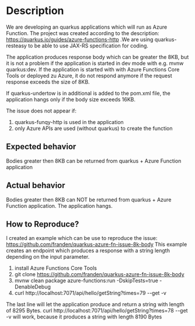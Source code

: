 # Description
We are developing an quarkus applications which will run as Azure Function. The project was created according to the description: https://quarkus.io/guides/azure-functions-http .We are using quarkus-resteasy to be able to use JAX-RS specification for coding.

The application produces response body which can be greater the 8KB, but it is not a problem if the application is started in dev mode with e.g. mvnw quarkus:dev. If the application is started with with Azure Functions Core Tools or deployed zu Azure, it do not respond anymore if the request response exceeds the size of 8KB.

If quarkus-undertow is in additional is added to the pom.xml file, the application hangs only if the body size exceeds 16KB.

The issue does not appear if:

1. quarkus-funqy-http is used in the application
2. only Azure APIs are used (without quarkus) to create the function

## Expected behavior
Bodies greater then 8KB can be returned from quarkus + Azure Function application

## Actual behavior
Bodies greater then 8KB can NOT be returned from quarkus + Azure Function application. The application hangs.

## How to Reproduce?
I created an example which can be use to reproduce the issue: https://github.com/franden/quarkus-azure-fn-issue-8k-body
This example creates an endpoint which produces a response with a string length depending on the input parameter.

1. install Azure Functions Core Tools
2. git clone https://github.com/franden/quarkus-azure-fn-issue-8k-body
3. mvnw clean package azure-functions:run -DskipTests=true -DenableDebug
4. curl http://localhost:7071/api/hello/getString?times=79 --get -v

The last line will let the application produce and return a string with length of 8295 Bytes.
curl http://localhost:7071/api/hello/getString?times=78 --get -v will work, because it produces a string with length 8190 Bytes